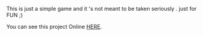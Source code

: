 This is just a simple game and it 's not meant to be taken seriously . just for FUN ;)

You can see this project Online [HERE](https://nima7bh.github.io/Car-Ball_Game/).
